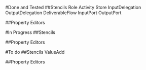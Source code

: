 #Done and Tested
##Stencils
Role
Activity
Store
InputDelegation
OutputDelegation
DeliverableFlow
InputPort
OutputPort

##Property Editors

#In Progress
##Stencils

##Property Editors


#To do
##Stencils
ValueAdd

##Property Editors


